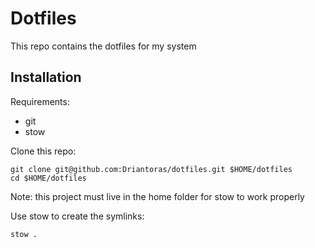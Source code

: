 # Dotfiles

This repo contains the dotfiles for my system

## Installation

Requirements:
- git
- stow

Clone this repo:
```
git clone git@github.com:Driantoras/dotfiles.git $HOME/dotfiles
cd $HOME/dotfiles
```

Note: this project must live in the home folder for stow to work properly

Use stow to create the symlinks:

```
stow .
```
